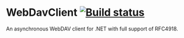# WebDavClient [![Build status](https://ci.appveyor.com/api/projects/status/2f5ladnqp73t9075?svg=true)](https://ci.appveyor.com/project/skazantsev/webdavclient)

An asynchronous WebDAV client for .NET with full support of RFC4918.
